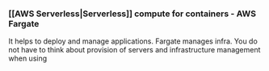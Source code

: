 ### [[AWS Serverless|Serverless]] compute for containers - AWS Fargate

It helps to deploy and manage applications.
Fargate manages infra.
You do not have to think about provision of servers and infrastructure management when using 
